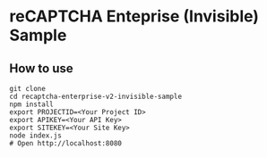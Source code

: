 # reCAPTCHA Enteprise (Invisible) Sample

## How to use

```
git clone 
cd recaptcha-enterprise-v2-invisible-sample
npm install
export PROJECTID=<Your Project ID>
export APIKEY=<Your API Key>
export SITEKEY=<Your Site Key>
node index.js
# Open http://localhost:8080
```
